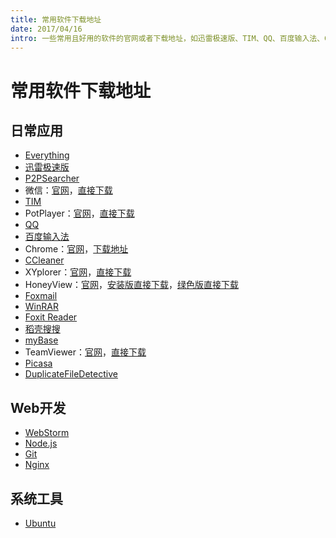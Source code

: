 ```yaml
---
title: 常用软件下载地址
date: 2017/04/16
intro: 一些常用且好用的软件的官网或者下载地址，如迅雷极速版、TIM、QQ、百度输入法、Chrome、Foxmail、WinRAR、稻壳搜搜、TeamViewer、WebStorm、Node.js、Git、Nginx、Ubuntu等。
---
```


# 常用软件下载地址

## 日常应用

* [Everything](http://www.voidtools.com)
* [迅雷极速版](http://yangtai.xunlei.com/?p=10291)
* [P2PSearcher](http://blog.p2psearchers.com)
* 微信：[官网](https://weixin.qq.com)，[直接下载](http://dldir1.qq.com/weixin/Windows/WeChatSetup.exe)
* [TIM](http://office.qq.com)
* PotPlayer：[官网](http://potplayer.daum.net)，[直接下载](http://get.daum.net/PotPlayer64/Version/Latest/PotPlayerSetup64.exe)
* [QQ](https://im.qq.com/download)
* [百度输入法](https://shurufa.baidu.com)
* Chrome：[官网](http://www.google.cn/chrome/browser/desktop/index.html)，[下载地址](http://rj.baidu.com/soft/detail/14744.html?ald)
* [CCleaner](https://www.piriform.com/ccleaner/download)
* XYplorer：[官网](https://www.xyplorer.com)，[直接下载](https://www.xyplorer.com/download/xyplorer_full.zip)
* HoneyView：[官网](http://www.bandisoft.com/honeyview/cn)，[安装版直接下载](https://dl.bandisoft.com/honeyview/HONEYVIEW-SETUP.EXE)，[绿色版直接下载](https://dl.bandisoft.com/honeyview/HONEYVIEW-PORTABLE.ZIP)
* [Foxmail](http://www.foxmail.com)
* [WinRAR](http://www.winrar.com.cn)
* [Foxit Reader](https://www.foxitsoftware.cn/downloads)
* [稻壳搜搜](http://so.docer.com)
* [myBase](http://www.wjjsoft.com/download.html)
* TeamViewer：[官网](https://www.teamviewer.com/zhCN)，[直接下载](https://download.teamviewer.com/download/TeamViewer_Setup_zhcn.exe)
* [Picasa](http://rj.baidu.com/soft/detail/12951.html?ald)
* [DuplicateFileDetective](http://www.duplicatedetective.com/download)

## Web开发

* [WebStorm](http://www.jetbrains.com/webstorm)
* [Node.js](https://nodejs.org/en)
* [Git](https://git-scm.com/downloads)
* [Nginx](http://nginx.org/en/download.html)

## 系统工具

* [Ubuntu](https://www.ubuntu.com/download/desktop)
